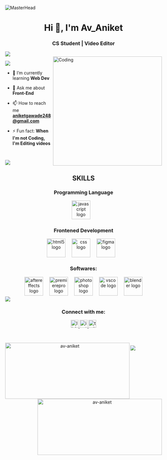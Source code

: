 ![MasterHead](https://i.pinimg.com/originals/ca/26/2e/ca262e0354eea311c41134c3e4bc3bc2.gif)
<h1 align="center">Hi 👋, I'm Av_Aniket</h1>
<h3 align="center">CS Student | Video Editor</h3>

<div>
  <img style="100%" src="https://capsule-render.vercel.app/api?type=soft&height=2&section=footer&reversal=false&fontSize=70&fontColor=FFFFFF&fontAlign=50&fontAlignY=50&stroke=-&descSize=20&descAlign=50&descAlignY=50&textBg=false&color=gradient"  />
</div>

<img align="right" alt="Coding" width="350" src="https://media1.tenor.com/m/xtRU2hPyPV0AAAAC/jujutsu-kaisen-jjk.gif">
<p align="left"> <img src="https://visitor-badge.laobi.icu/badge?page_id=av-aniket.av-aniket&left_color=teal&right_color=coral&left_text=Profile%20Visitors"  /></p>

- 🌱 I’m currently learning **Web Dev**

- 💬 Ask me about **Front-End**

- 📫 How to reach me **aniketgawade248@gmail.com**

- ⚡ Fun fact: **When I'm not Coding, I'm Editing videos**
<p>&nbsp;</p>

<div>
  <img style="100%" src="https://capsule-render.vercel.app/api?type=soft&height=2&section=footer&reversal=false&fontSize=70&fontColor=FFFFFF&fontAlign=50&fontAlignY=50&stroke=-&descSize=20&descAlign=50&descAlignY=50&textBg=false&color=gradient"  />
</div>

### <h2 align="center">SKILLS</h2>

<h3 align="center">Programming Language</h3>
<div align="center">
  <img src="https://cdn.jsdelivr.net/gh/devicons/devicon/icons/javascript/javascript-plain.svg" height="60" alt="javascript logo"  />
  <img width="12" />
</div>


### <h3 align="center">Frontened Development</h3>
<div align="center">
<img src="https://cdn.jsdelivr.net/gh/devicons/devicon/icons/html5/html5-original.svg" height="60" alt="html5 logo"  />
  <img width="12" />
  <img src="https://cdn.jsdelivr.net/gh/devicons/devicon/icons/css3/css3-original.svg" height="60" alt="css logo"  />
  <img width="12" />
  <img src="https://cdn.jsdelivr.net/gh/devicons/devicon/icons/figma/figma-original.svg" height="60" alt="figma logo"  />
  <img width="12" />
</div>

### <h3 align="center">Softwares:</h3>
<div align="center">
<img src="https://cdn.jsdelivr.net/gh/devicons/devicon/icons/aftereffects/aftereffects-original.svg" height="60" alt="aftereffects logo"  />
  <img width="12" />
  <img src="https://cdn.jsdelivr.net/gh/devicons/devicon/icons/premierepro/premierepro-original.svg" height="60" alt="premierepro logo"  />
  <img width="12" />
    <img src="https://cdn.jsdelivr.net/gh/devicons/devicon/icons/photoshop/photoshop-plain.svg" height="60" alt="photoshop logo"  />
  <img width="12" />
  <img src="https://cdn.jsdelivr.net/gh/devicons/devicon/icons/vscode/vscode-original.svg" height="60" alt="vscode logo"  />
  <img width="12" />
  <img src="https://cdn.jsdelivr.net/gh/devicons/devicon/icons/blender/blender-original.svg" height="60" alt="blender logo"  />
</div>

<div>
  <img style="100%" src="https://capsule-render.vercel.app/api?type=soft&height=2&section=footer&reversal=false&fontSize=70&fontColor=FFFFFF&fontAlign=50&fontAlignY=50&stroke=-&descSize=20&descAlign=50&descAlignY=50&textBg=false&color=gradient"  />
</div>

<h3 align="center">Connect with me:</h3>
<div align="center">
  <a href="https://linkedin.com/in/aniket-dhangawade-2b457135a" target="_blank">
    <img src="https://img.shields.io/static/v1?message=LinkedIn&logo=linkedin&label=&color=0077B5&logoColor=white&labelColor=&style=for-the-badge" height="25" alt="linkedin logo"  />
  </a>
  <a href="https://instagram.com/av_aniket" target="_blank">
    <img src="https://img.shields.io/static/v1?message=Instagram&logo=instagram&label=&color=E4405F&logoColor=white&labelColor=&style=for-the-badge" height="25" alt="instagram logo"  />
  </a>
  <a href="https://twitter.com/aniket3909r" target="_blank">
    <img src="https://img.shields.io/static/v1?message=Twitter&logo=twitter&label=&color=1DA1F2&logoColor=white&labelColor=&style=for-the-badge" height="25" alt="twitter logo"  />
  </a>
</div>
  <p>&nbsp;</p>


<p align="center">
  <img align="left" src="https://github-readme-stats.vercel.app/api/top-langs/?username=av-aniket&layout=donut&theme=radical" alt="av-aniket" width="400" height="180"/>
  <img align="right" src="https://github-readme-stats.vercel.app/api?username=av-aniket&show_icons=true&theme=radical" alt="av-aniket" width="400" height="180"/>
</p>

###

<div>
  <img style="100%" src="https://capsule-render.vercel.app/api?type=waving&height=100&section=footer&reversal=false&fontSize=70&fontColor=FFFFFF&fontAlign=50&fontAlignY=50&stroke=-&descSize=20&descAlign=50&descAlignY=50&textBg=false&color=gradient"  />
</div>

